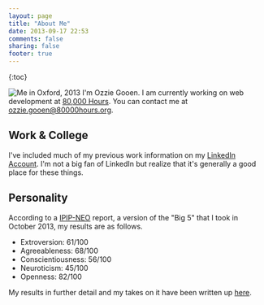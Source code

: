 ```yaml
---
layout: page
title: "About Me"
date: 2013-09-17 22:53
comments: false
sharing: false
footer: true
---
```

{:toc}

![Me in Oxford, 2013](/assets/pages/about/me.png)
I'm Ozzie Gooen.  I am currently working on web development at [80,000
Hours](http://80000hours.org).  You can contact me at
<ozzie.gooen@80000hours.org>. 

## Work & College

I've included much of my previous work information on my [LinkedIn
Account](http://www.linkedin.com/profile/view?id=89729703&goback=%2Enmp_*1_*1_*1_*1_*1_*1_*1_*1_*1_*1&trk=spm_pic).  I'm not a big fan of LinkedIn but realize that it's generally a good place for these things.

## Personality

According to a [IPIP-NEO](http://www.personalitytest.net/ipip/ipipneo1.htm) report, a version of the "Big 5" that I took in October 2013, my results are as follows.  

* Extroversion: 61/100  
* Agreeableness: 68/100  
* Conscientiousness: 56/100 
* Neuroticism: 45/100  
* Openness: 82/100  

My results in further detail and my takes on it have been written up
[here](/about/personality.html).
